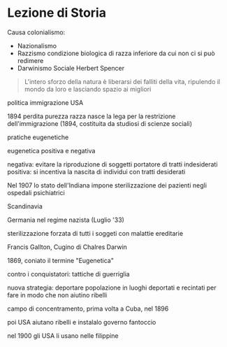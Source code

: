 # Lezione di Storia

Causa colonialismo:
* Nazionalismo
* Razzismo condizione biologica di razza inferiore da cui non ci si può redimere
* Darwinismo Sociale    Herbert Spencer
> L'intero sforzo della natura è liberarsi dei falliti della vita, ripulendo il mondo da loro e lasciando spazio ai migliori


politica immigrazione USA 

1894 
perdita purezza razza
nasce la lega per la restrizione dell'immigrazione (1894, costituita da studiosi di scienze sociali)


pratiche eugenetiche

eugenetica positiva e negativa

negativa: evitare la riproduzione di soggetti portatore di tratti indesiderati
positiva: si incentiva la nascita di individui con tratti desiderati


Nel 1907 lo stato dell'Indiana impone sterilizzazione dei pazienti negli ospedali psichiatrici



Scandinavia

Germania nel regime  nazista (Luglio '33)

sterilizzazione forzata di tutti i soggeti con malattie ereditarie

Francis Gallton, Cugino di Chalres Darwin

1869, coniato il termine "Eugenetica"


contro i conquistatori: tattiche di guerriglia

nuova strategia: deportare popolazione in luoghi deportati e recintati per fare in modo che non aiutino ribelli

campo di concentramento, prima volta a Cuba, nel 1896

poi USA aiutano ribelli e instalalo governo fantoccio


nel 1900 gli USA li usano  nelle filippine
<!--stackedit_data:
eyJoaXN0b3J5IjpbLTExMzA4OTAxNjgsLTExMjkyNzg3NzgsMj
UyODQwMDI5LDE1NDg1MTQ4NzRdfQ==
-->